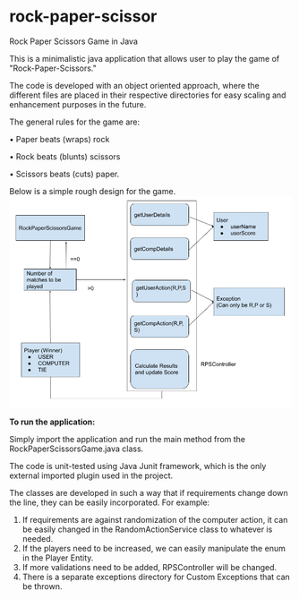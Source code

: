 # rock-paper-scissor
Rock Paper Scissors Game in Java

This is a minimalistic java application that allows user to play the game of "Rock-Paper-Scissors."

The code is developed with an object oriented approach, where the different files are placed in their respective directories for easy scaling and enhancement purposes in the future.

The general rules for the game are:

• Paper beats (wraps) rock

• Rock beats (blunts) scissors

• Scissors beats (cuts) paper.

Below is a simple rough design for the game.
![Png](rpsImage.png)


**To run the application:**

Simply import the application and run the main method from the RockPaperScissorsGame.java class.

The code is unit-tested using Java Junit framework, which is the only external imported plugin used in the project.

The classes are developed in such a way that if requirements change down the line, they can be easily incorporated. 
For example:

1. If requirements are against randomization of the computer action, it can be easily changed in the RandomActionService class to whatever is needed.
2. If the players need to be increased, we can easily manipulate the enum in the Player Entity.
3. If more validations need to be added, RPSController will be changed.
4. There is a separate exceptions directory for Custom Exceptions that can be thrown.
